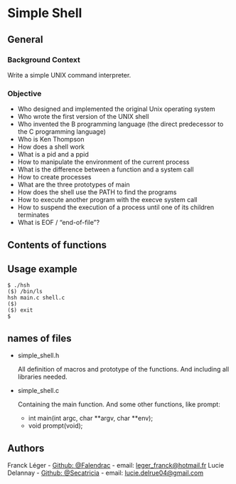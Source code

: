 # Simple Shell

## General

### Background Context

Write a simple UNIX command interpreter.

### Objective

* Who designed and implemented the original Unix operating system
* Who wrote the first version of the UNIX shell
* Who invented the B programming language (the direct predecessor
 to the C programming language)
* Who is Ken Thompson
* How does a shell work
* What is a pid and a ppid
* How to manipulate the environment of the current process
* What is the difference between a function and a system call
* How to create processes
* What are the three prototypes of main
* How does the shell use the PATH to find the programs
* How to execute another program with the execve system call
* How to suspend the execution of a process until one of its children terminates
* What is EOF / “end-of-file”?

## Contents of functions

## Usage example
    
    $ ./hsh
    ($) /bin/ls
    hsh main.c shell.c
    ($)
    ($) exit
    $

## names of files

* simple_shell.h

    All definition of macros and prototype of the functions.
    And including all libraries needed.

* simple_shell.c

    Containing the main function. And some other functions, like prompt:
    * int main(int argc, char **argv, char **env);
    * void prompt(void);
    

    
## Authors

Franck Léger - [Github: @Falendrac](https://github.com/Falendrac) - email: leger_franck@hotmail.fr
Lucie Delannay - [Github: @Secatricia](https://github.com/Secatricia) - email: lucie.delrue04@gmail.com
